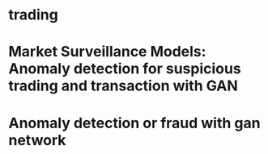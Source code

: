 # trading
# Market Surveillance Models: Anomaly detection for suspicious trading and transaction with GAN
# Anomaly detection or fraud with gan network
